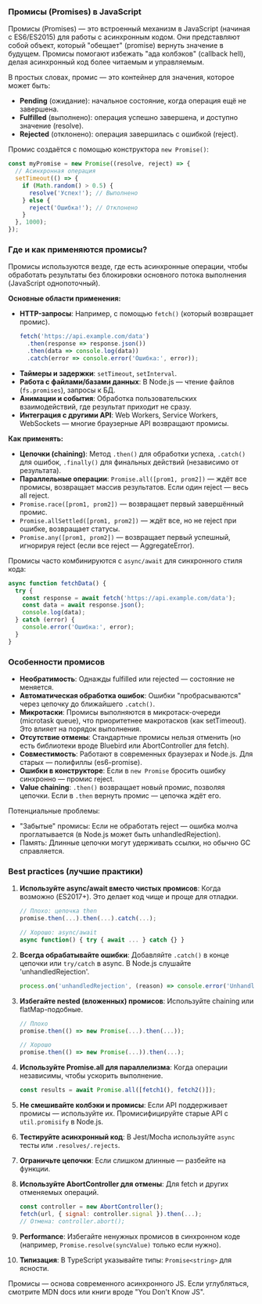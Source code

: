 ### Промисы (Promises) в JavaScript

Промисы (Promises) — это встроенный механизм в JavaScript (начиная с ES6/ES2015) для работы с асинхронным кодом. Они представляют собой объект, который "обещает" (promise) вернуть значение в будущем. Промисы помогают избежать "ада колбэков" (callback hell), делая асинхронный код более читаемым и управляемым.

В простых словах, промис — это контейнер для значения, которое может быть:
- **Pending** (ожидание): начальное состояние, когда операция ещё не завершена.
- **Fulfilled** (выполнено): операция успешно завершена, и доступно значение (resolve).
- **Rejected** (отклонено): операция завершилась с ошибкой (reject).

Промис создаётся с помощью конструктора `new Promise()`:
```javascript
const myPromise = new Promise((resolve, reject) => {
  // Асинхронная операция
  setTimeout(() => {
    if (Math.random() > 0.5) {
      resolve('Успех!'); // Выполнено
    } else {
      reject('Ошибка!'); // Отклонено
    }
  }, 1000);
});
```

### Где и как применяются промисы?

Промисы используются везде, где есть асинхронные операции, чтобы обработать результаты без блокировки основного потока выполнения (JavaScript однопоточный).

**Основные области применения:**
- **HTTP-запросы**: Например, с помощью `fetch()` (который возвращает промис).
  ```javascript
  fetch('https://api.example.com/data')
    .then(response => response.json())
    .then(data => console.log(data))
    .catch(error => console.error('Ошибка:', error));
  ```
- **Таймеры и задержки**: `setTimeout`, `setInterval`.
- **Работа с файлами/базами данных**: В Node.js — чтение файлов (`fs.promises`), запросы к БД.
- **Анимации и события**: Обработка пользовательских взаимодействий, где результат приходит не сразу.
- **Интеграция с другими API**: Web Workers, Service Workers, WebSockets — многие браузерные API возвращают промисы.

**Как применять:**
- **Цепочки (chaining)**: Метод `.then()` для обработки успеха, `.catch()` для ошибок, `.finally()` для финальных действий (независимо от результата).
- **Параллельные операции**: `Promise.all([prom1, prom2])` — ждёт все промисы, возвращает массив результатов. Если один reject — весь all reject.
- `Promise.race([prom1, prom2])` — возвращает первый завершённый промис.
- `Promise.allSettled([prom1, prom2])` — ждёт все, но не reject при ошибке, возвращает статусы.
- `Promise.any([prom1, prom2])` — возвращает первый успешный, игнорируя reject (если все reject — AggregateError).

Промисы часто комбинируются с `async/await` для синхронного стиля кода:
```javascript
async function fetchData() {
  try {
    const response = await fetch('https://api.example.com/data');
    const data = await response.json();
    console.log(data);
  } catch (error) {
    console.error('Ошибка:', error);
  }
}
```

### Особенности промисов

- **Необратимость**: Однажды fulfilled или rejected — состояние не меняется.
- **Автоматическая обработка ошибок**: Ошибки "пробрасываются" через цепочку до ближайшего `.catch()`.
- **Микротаски**: Промисы выполняются в микротаск-очереди (microtask queue), что приоритетнее макротасков (как setTimeout). Это влияет на порядок выполнения.
- **Отсутствие отмены**: Стандартные промисы нельзя отменить (но есть библиотеки вроде Bluebird или AbortController для fetch).
- **Совместимость**: Работают в современных браузерах и Node.js. Для старых — полифиллы (es6-promise).
- **Ошибки в конструкторе**: Если в `new Promise` бросить ошибку синхронно — промис reject.
- **Value chaining**: `.then()` возвращает новый промис, позволяя цепочки. Если в `.then` вернуть промис — цепочка ждёт его.

Потенциальные проблемы:
- "Забытые" промисы: Если не обработать reject — ошибка молча проглатывается (в Node.js может быть unhandledRejection).
- Память: Длинные цепочки могут удерживать ссылки, но обычно GC справляется.

### Best practices (лучшие практики)

1. **Используйте async/await вместо чистых промисов**: Когда возможно (ES2017+). Это делает код чище и проще для отладки.
   ```javascript
   // Плохо: цепочка then
   promise.then(...).then(...).catch(...);
   
   // Хорошо: async/await
   async function() { try { await ... } catch {} }
   ```

2. **Всегда обрабатывайте ошибки**: Добавляйте `.catch()` в конце цепочки или `try/catch` в async. В Node.js слушайте 'unhandledRejection'.
   ```javascript
   process.on('unhandledRejection', (reason) => console.error('Unhandled:', reason));
   ```

3. **Избегайте nested (вложенных) промисов**: Используйте chaining или flatMap-подобные.
   ```javascript
   // Плохо
   promise.then(() => new Promise(...).then(...));
   
   // Хорошо
   promise.then(() => new Promise(...)).then(...);
   ```

4. **Используйте Promise.all для параллелизма**: Когда операции независимы, чтобы ускорить выполнение.
   ```javascript
   const results = await Promise.all([fetch1(), fetch2()]);
   ```

5. **Не смешивайте колбэки и промисы**: Если API поддерживает промисы — используйте их. Промисифицируйте старые API с `util.promisify` в Node.js.

6. **Тестируйте асинхронный код**: В Jest/Mocha используйте `async` тесты или `.resolves/.rejects`.
   
7. **Ограничьте цепочки**: Если слишком длинные — разбейте на функции.
   
8. **Используйте AbortController для отмены**: Для fetch и других отменяемых операций.
   ```javascript
   const controller = new AbortController();
   fetch(url, { signal: controller.signal }).then(...);
   // Отмена: controller.abort();
   ```

9. **Performance**: Избегайте ненужных промисов в синхронном коде (например, `Promise.resolve(syncValue)` только если нужно).

10. **Типизация**: В TypeScript указывайте типы: `Promise<string>` для ясности.

Промисы — основа современного асинхронного JS. Если углубляться, смотрите MDN docs или книги вроде "You Don't Know JS".